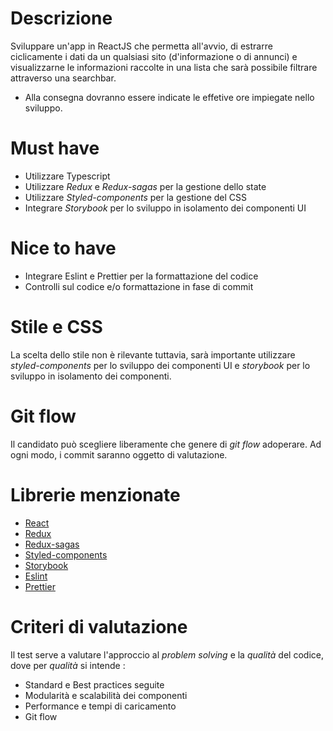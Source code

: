 # Descrizione

Sviluppare un'app in ReactJS che permetta all'avvio, di estrarre ciclicamente i dati da un qualsiasi sito (d'informazione o di annunci) e visualizzarne le informazioni raccolte in una lista che sarà possibile filtrare attraverso una searchbar.

- Alla consegna dovranno essere indicate le effetive ore impiegate nello sviluppo.

# Must have

- Utilizzare Typescript
- Utilizzare _Redux_ e _Redux-sagas_ per la gestione dello state
- Utilizzare _Styled-components_ per la gestione del CSS
- Integrare _Storybook_ per lo sviluppo in isolamento dei componenti UI


# Nice to have

- Integrare Eslint e Prettier per la formattazione del codice
- Controlli sul codice e/o formattazione in fase di commit

# Stile e CSS

La scelta dello stile non è rilevante tuttavia, sarà importante utilizzare _styled-components_ per lo sviluppo dei componenti UI e _storybook_ per lo sviluppo in isolamento dei componenti.

# Git flow

Il candidato può scegliere liberamente che genere di _git flow_ adoperare. Ad ogni modo, i commit saranno oggetto di valutazione. 

# Librerie menzionate

- [React](https://reactjs.org)
- [Redux](https://redux.js.org)
- [Redux-sagas](https://redux-saga.js.org)
- [Styled-components](https://www.styled-components.com)
- [Storybook](https://storybook.js.org)
- [Eslint](https://eslint.org)
- [Prettier](https://prettier.io)

# Criteri di valutazione

Il test serve a valutare l'approccio al _problem solving_ e la _qualità_ del codice, dove per _qualità_ si intende :

- Standard e Best practices seguite
- Modularità e scalabilità dei componenti 
- Performance e tempi di caricamento
- Git flow
